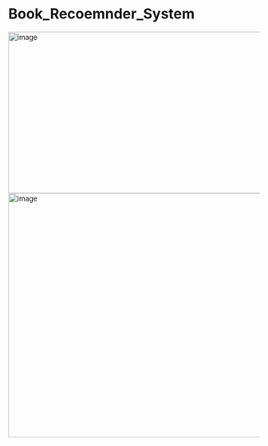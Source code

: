# Book_Recoemnder_System

<img width="700" height="323" alt="image" src="https://github.com/user-attachments/assets/1831af73-aeef-4f7f-8ce8-5dd63eff9f12" />


<img width="822" height="489" alt="image" src="https://github.com/user-attachments/assets/00bb93ea-507b-454a-8cec-bfcb8fb8e327" />

